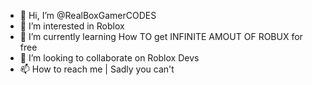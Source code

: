 - 👋 Hi, I’m @RealBoxGamerCODES
- 👀 I’m interested in Roblox
- 🌱 I’m currently learning How TO get INFINITE AMOUT OF ROBUX for free
- 💞️ I’m looking to collaborate on Roblox Devs
- 📫 How to reach me | Sadly you can't

<!---
RealBoxGamerCODES/RealBoxGamerCODES is a ✨ special ✨ repository because its `README.md` (this file) appears on your GitHub profile.
You can click the Preview link to take a look at your changes.
--->
